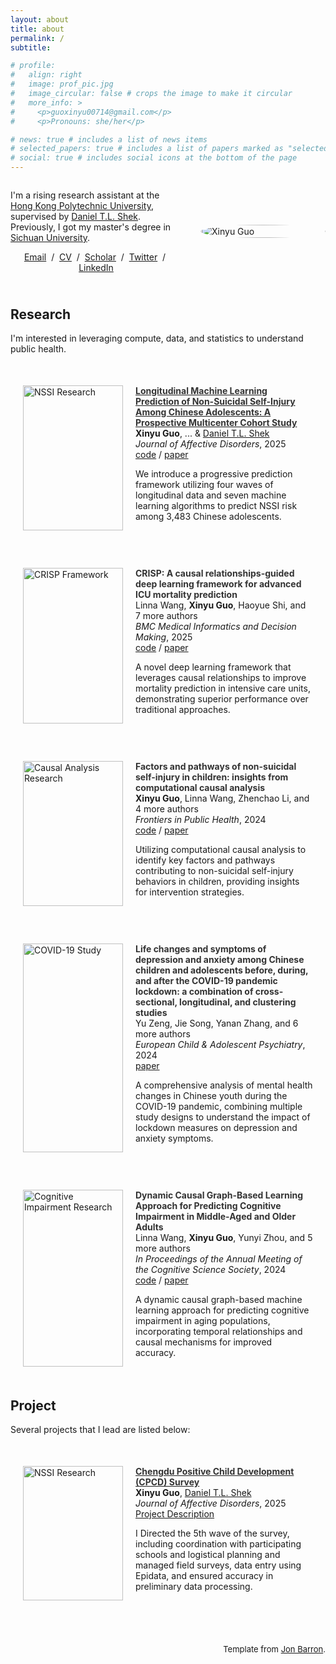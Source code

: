 ```yaml
---
layout: about
title: about
permalink: /
subtitle: 

# profile:
#   align: right
#   image: prof_pic.jpg
#   image_circular: false # crops the image to make it circular
#   more_info: >
#     <p>guoxinyu00714@gmail.com</p>
#     <p>Pronouns: she/her</p>

# news: true # includes a list of news items
# selected_papers: true # includes a list of papers marked as "selected={true}"
# social: true # includes social icons at the bottom of the page
---
```


<style>
  .research-container {
    max-width: 800px;
    margin: 0 auto;
  }
  .profile-section {
    display: flex;
    align-items: center;
    margin-bottom: 40px;
    gap: 30px;
  }
  .profile-text {
    flex: 1;
  }
  .profile-image {
    flex: 0 0 200px;
  }
  .profile-image img {
    width: 100%;
    border-radius: 50%;
    object-fit: cover;
  }
  .name {
    font-size: 2em;
    font-weight: bold;
    text-align: center;
    margin-bottom: 20px;
  }
  .research-item {
    background-color: transparent;
    padding: 20px;
    margin-bottom: 20px;
    border-radius: 8px;
    display: flex;
    gap: 20px;
  }
  .research-image {
    flex: 0 0 160px;
  }
  .research-image img {
    width: 100%;
    height: auto;
  }
  .research-content {
    flex: 1;
  }
  .papertitle {
    font-weight: bold;
    color: #333;
    text-decoration: none;
  }
  .papertitle: hover {
    color: #0066cc;
  }
  @media (max-width: 768px) {
    .profile-section {
      flex-direction: column;
      text-align: center;
    }
    .research-item {
      flex-direction: column;
    }
    .research-image {
      align-self: center;
    }
  }
</style>

<div class="research-container">
  <div class="profile-section">
    <div class="profile-text">
      <!-- <p class="name">Xinyu Guo</p> -->
      <p>
        I'm a rising research assistant at the <a href="https://www.polyu.edu.hk/">Hong Kong Polytechnic University</a>, supervised by <a href="https://scholar.google.com/citations?user=bQegv-8AAAAJ&hl=en">Daniel T.L. Shek</a>.
        Previously, I got my master's degree in <a href="https://www.scu.edu.cn/">Sichuan University</a>.
      </p>
      <p style="text-align: center">
        <a href="mailto:xinyu714.guo@polyu.edu.hk">Email</a> &nbsp;/&nbsp;
        <a href="{{ '/assets/pdf/CV_Xinyu.pdf' | relative_url }}">CV</a> &nbsp;/&nbsp;
        <a href="https://scholar.google.com/citations?user=cDDGr3sAAAAJ&hl=en">Scholar</a> &nbsp;/&nbsp;
        <a href="https://x.com/XinyuGuo1654050">Twitter</a> &nbsp;/&nbsp;
        <a href="https://www.linkedin.com/in/xinyuguo714/">LinkedIn</a>
      </p>
    </div>
    <div class="profile-image">
      <img src="{{ '/assets/img/research/Xinyu.png' | relative_url }}" alt="Xinyu Guo">
    </div>
  </div>

  <div style="margin-bottom: 30px;">
    <h2>Research</h2>
    <p>
      I'm interested in leveraging compute, data, and statistics to understand public health.
    </p>
  </div>

  <div class="research-item">
    <div class="research-image">
      <img src="{{ '/assets/img/research/Workflow.jpg' | relative_url }}" alt=" NSSI Research">
    </div>
    <div class="research-content">
      <a href="https://szymanowiczs.github.io/bolt3d">
        <span class="papertitle">Longitudinal Machine Learning Prediction of Non-Suicidal Self-Injury Among Chinese Adolescents: A Prospective Multicenter Cohort Study</span>
      </a>
      <br>
      <strong>Xinyu Guo</strong>, ... &
      <a href="https://scholar.google.com/citations?user=bQegv-8AAAAJ&hl=en">Daniel T.L. Shek</a>
      <br>
      <em>Journal of Affective Disorders</em>, 2025
      <br>
      <a href="https://github.com/Gxyu0714">code</a>
      /
      <a href="{{ 'https://doi.org/10.1016/j.jad.2025.120110' | relative_url }}">paper</a>
      <p> 
        We introduce a progressive prediction framework utilizing four waves of longitudinal data and seven machine learning algorithms to predict NSSI risk among 3,483 Chinese adolescents. 
      </p>
    </div>
  </div>

  <div class="research-item">
            <div class="research-image">
                <img src="{{ '/assets/img/research/CRISP.png' | relative_url }}" alt="CRISP Framework">
            </div>
            <div class="research-content">
                <a href="#" class="papertitle">CRISP: A causal relationships-guided deep learning framework for advanced ICU mortality prediction</a>
                <br>
                Linna Wang, <strong>Xinyu Guo</strong>, Haoyue Shi, and 7 more authors
                <br>
                <em>BMC Medical Informatics and Decision Making</em>, 2025
                <br>
                <a href="#">code</a>
                /
                 <a href="{{ 'https://link.springer.com/article/10.1186/s12911-025-02981-1' | relative_url }}">paper</a>
                <p>
                    A novel deep learning framework that leverages causal relationships to improve mortality prediction in intensive care units, demonstrating superior performance over traditional approaches.
                </p>
            </div>
        </div>
        
   <div class="research-item">
            <div class="research-image">
                <img src="{{ '/assets/img/research/NSSI Causal.jpg' | relative_url }}" alt="Causal Analysis Research">
            </div>
            <div class="research-content">
                <a href="https://gxyu0714.github.io/projects/NSSI_Causal" class="papertitle">Factors and pathways of non-suicidal self-injury in children: insights from computational causal analysis</a>
                <br>
                <strong>Xinyu Guo</strong>, Linna Wang, Zhenchao Li, and 4 more authors
                <br>
                <em>Frontiers in Public Health</em>, 2024
                <br>
                <a href="#">code</a>
                /
                <a href="{{ 'https://www.frontiersin.org/journals/public-health/articles/10.3389/fpubh.2024.1305746/full' | relative_url }}">paper</a>
                <p>
                    Utilizing computational causal analysis to identify key factors and pathways contributing to non-suicidal self-injury behaviors in children, providing insights for intervention strategies.
                </p>
            </div>
        </div>

  <div class="research-item">
            <div class="research-image">
                <img src="{{ '/assets/img/research/Radar chart.png' | relative_url }}" alt="COVID-19 Study">
            </div>
            <div class="research-content">
                <a href="https://gxyu0714.github.io/projects/Covid19_Mental%20Health" class="papertitle">Life changes and symptoms of depression and anxiety among Chinese children and adolescents before, during, and after the COVID-19 pandemic lockdown: a combination of cross-sectional, longitudinal, and clustering studies</a>
                <br>
                Yu Zeng, Jie Song, Yanan Zhang, and 6 more authors
                <br>
                <em>European Child & Adolescent Psychiatry</em>, 2024
                <br>
                <a href="{{ 'https://link.springer.com/article/10.1007/s00787-024-02533-4' | relative_url }}">paper</a>
                <p>
                    A comprehensive analysis of mental health changes in Chinese youth during the COVID-19 pandemic, combining multiple study designs to understand the impact of lockdown measures on depression and anxiety symptoms.
                </p>
            </div>
        </div>

  <div class="research-item">
            <div class="research-image">
                <img src="{{ '/assets/img/research/Dynamic Causal.PNG' | relative_url }}" alt="Cognitive Impairment Research">
            </div>
            <div class="research-content">
                <a href="#" class="papertitle">Dynamic Causal Graph-Based Learning Approach for Predicting Cognitive Impairment in Middle-Aged and Older Adults</a>
                <br>
                Linna Wang, <strong>Xinyu Guo</strong>, Yunyi Zhou, and 5 more authors
                <br>
                <em>In Proceedings of the Annual Meeting of the Cognitive Science Society</em>, 2024
                <br>
                <a href="#">code</a>
                /
                <a href="{{ 'https://escholarship.org/uc/item/1gm9n38h' | relative_url }}">paper</a>
                <p>
                    A dynamic causal graph-based machine learning approach for predicting cognitive impairment in aging populations, incorporating temporal relationships and causal mechanisms for improved accuracy.
                </p>
            </div>
        </div>

  <div style="margin-bottom: 30px;">
    <h2>Project</h2>
    <p>
      Several projects that I lead are listed below:
    </p>
  </div>

  <div class="research-item">
    <div class="research-image">
      <img src="{{ '/assets/img/research/NSSI.png' | relative_url }}" alt="NSSI Research">
    </div>
    <div class="research-content">
      <a href="https://gxyu0714.github.io/projects/cpcd/">
        <span class="papertitle">Chengdu Positive Child Development (CPCD) Survey</span>
      </a>
      <br>
      <strong>Xinyu Guo</strong>,
      <a href="https://scholar.google.com/citations?user=bQegv-8AAAAJ&hl=en">Daniel T.L. Shek</a>
      <br>
      <em>Journal of Affective Disorders</em>, 2025
      <br>
      <a href="https://gxyu0714.github.io/projects/cpcd/">Project Description</a>
      <p>
        I Directed the 5th wave of the survey, including coordination with participating schools and logistical planning and managed field surveys, data entry using Epidata, and ensured accuracy in preliminary data processing.
      </p>
    </div>
  </div>





  <br>
  <p style="text-align:right;font-size:small;">
    Template from <a href="https://jonbarron.info/">Jon Barron</a>.
  </p>
</div>
